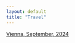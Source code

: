 ```yaml
---
layout: default
title: "Travel"
---
```


 [Vienna, September, 2024](https://www.facebook.com/share/p/yvaoaoFvDciCcihv/)
